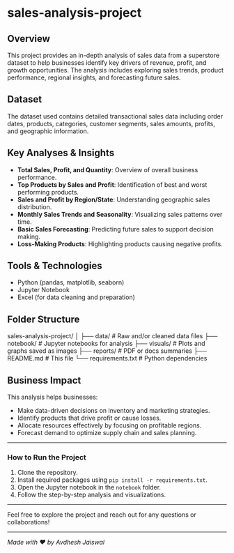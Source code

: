 ﻿# sales-analysis-project

## Overview
This project provides an in-depth analysis of sales data from a superstore dataset to help businesses identify key drivers of revenue, profit, and growth opportunities. The analysis includes exploring sales trends, product performance, regional insights, and forecasting future sales.

## Dataset
The dataset used contains detailed transactional sales data including order dates, products, categories, customer segments, sales amounts, profits, and geographic information.

## Key Analyses & Insights
- **Total Sales, Profit, and Quantity**: Overview of overall business performance.
- **Top Products by Sales and Profit**: Identification of best and worst performing products.
- **Sales and Profit by Region/State**: Understanding geographic sales distribution.
- **Monthly Sales Trends and Seasonality**: Visualizing sales patterns over time.
- **Basic Sales Forecasting**: Predicting future sales to support decision making.
- **Loss-Making Products**: Highlighting products causing negative profits.

## Tools & Technologies
- Python (pandas, matplotlib, seaborn)
- Jupyter Notebook
- Excel (for data cleaning and preparation)

## Folder Structure
sales-analysis-project/
│
├── data/                   # Raw and/or cleaned data files
├── notebook/               # Jupyter notebooks for analysis
├── visuals/                # Plots and graphs saved as images
├── reports/                # PDF or docs summaries
├── README.md               # This file
└── requirements.txt        # Python dependencies



## Business Impact
This analysis helps businesses:
- Make data-driven decisions on inventory and marketing strategies.
- Identify products that drive profit or cause losses.
- Allocate resources effectively by focusing on profitable regions.
- Forecast demand to optimize supply chain and sales planning.

---

### How to Run the Project
1. Clone the repository.
2. Install required packages using `pip install -r requirements.txt`.
3. Open the Jupyter notebook in the `notebook` folder.
4. Follow the step-by-step analysis and visualizations.

---

Feel free to explore the project and reach out for any questions or collaborations!

---

*Made with ❤️ by Avdhesh Jaiswal*


